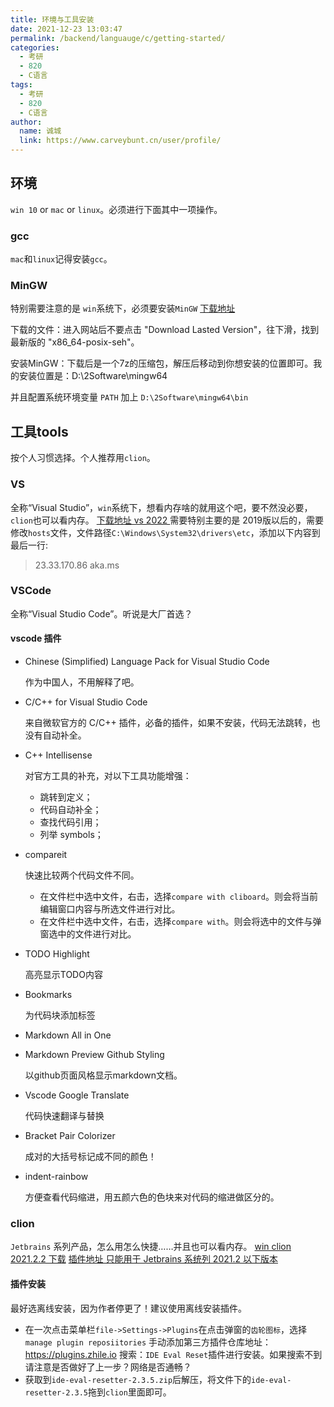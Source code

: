 ```yaml
---
title: 环境与工具安装
date: 2021-12-23 13:03:47
permalink: /backend/languauge/c/getting-started/
categories: 
  - 考研
  - 820
  - C语言
tags: 
  - 考研
  - 820
  - C语言
author: 
  name: 诚城
  link: https://www.carveybunt.cn/user/profile/
---
```


## 环境
`win 10` or `mac` or `linux`。必须进行下面其中一项操作。
### gcc
`mac`和`linux`记得安装`gcc`。  
### MinGW
特别需要注意的是 `win`系统下，必须要安装`MinGW` 
[下载地址](https://sourceforge.net/projects/mingw-w64/files/)

下载的文件：进入网站后不要点击 "Download Lasted Version"，往下滑，找到最新版的 "x86_64-posix-seh"。

安装MinGW：下载后是一个7z的压缩包，解压后移动到你想安装的位置即可。我的安装位置是：D:\2Software\mingw64

并且配置系统环境变量 `PATH` 加上 `D:\2Software\mingw64\bin`
## 工具tools 
按个人习惯选择。个人推荐用`clion`。
### VS
全称“Visual Studio”，`win`系统下，想看内存啥的就用这个吧，要不然没必要，`clion`也可以看内存。
[ 下载地址 vs 2022 ](https://visualstudio.microsoft.com/zh-hans/thank-you-downloading-visual-studio/?sku=Community&rel=17)
需要特别主要的是 2019版以后的，需要修改`hosts`文件，文件路径`C:\Windows\System32\drivers\etc`，添加以下内容到最后一行:
> 23.33.170.86 aka.ms
### VSCode
全称“Visual Studio Code”。听说是大厂首选？

#### vscode 插件
- Chinese (Simplified) Language Pack for Visual Studio Code

  作为中国人，不用解释了吧。
- C/C++ for Visual Studio Code

  来自微软官方的 C/C++ 插件，必备的插件，如果不安装，代码无法跳转，也没有自动补全。
- C++ Intellisense

  对官方工具的补充，对以下工具功能增强：

    - 跳转到定义；
    - 代码自动补全；
    - 查找代码引用；
    - 列举 symbols；
- compareit

  快速比较两个代码文件不同。
  - 在文件栏中选中文件，右击，选择`compare with cliboard`。则会将当前编辑窗口内容与所选文件进行对比。
  - 在文件栏中选中文件，右击，选择`compare with`。则会将选中的文件与弹窗选中的文件进行对比。
- TODO Highlight
  
  高亮显示TODO内容
- Bookmarks

  为代码块添加标签
- Markdown All in One
- Markdown Preview Github Styling

  以github页面风格显示markdown文档。
- Vscode Google Translate

  代码快速翻译与替换
- Bracket Pair Colorizer

  成对的大括号标记成不同的颜色！
- indent-rainbow

  方便查看代码缩进，用五颜六色的色块来对代码的缩进做区分的。
### clion
`Jetbrains` 系列产品，怎么用怎么快捷……并且也可以看内存。
[win clion 2021.2.2 下载](https://download.jetbrains.com.cn/cpp/CLion-2021.2.2.exe)
[插件地址 只能用于 Jetbrains 系统列 2021.2 以下版本 ](https://zhile.io/2020/11/18/jetbrains-eval-reset-da33a93d.html)
#### 插件安装
最好选离线安装，因为作者停更了！建议使用离线安装插件。

- 在一次点击菜单栏`file->Settings->Plugins`在点击弹窗的`齿轮图标`，选择`manage plugin reposiitories` 手动添加第三方插件仓库地址：https://plugins.zhile.io
搜索：`IDE Eval Reset`插件进行安装。如果搜索不到请注意是否做好了上一步？网络是否通畅？
- 获取到`ide-eval-resetter-2.3.5.zip`后解压，将文件下的`ide-eval-resetter-2.3.5`拖到`clion`里面即可。